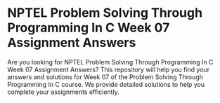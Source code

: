 # NPTEL Problem Solving Through Programming In C Week 07 Assignment Answers

Are you looking for NPTEL Problem Solving Through Programming In C Week 07 Assignment Answers? This repository will help you find your answers and solutions for Week 07 of the Problem Solving Through Programming In C course. We provide detailed solutions to help you complete your assignments efficiently.